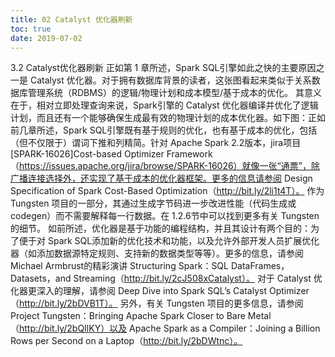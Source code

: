 ```yaml
---
title: 02 Catalyst 优化器刷新
toc: true
date: 2019-07-02
---
```

3.2 Catalyst优化器刷新
正如第 1 章所述，Spark SQL引擎如此之快的主要原因之一是 Catalyst 优化器。对于拥有数据库背景的读者，这张图看起来类似于关系数据库管理系统（RDBMS）的逻辑/物理计划和成本模型/基于成本的优化。
其意义在于，相对立即处理查询来说，Spark引擎的 Catalyst 优化器编译并优化了逻辑计划，而且还有一个能够确保生成最有效的物理计划的成本优化器。如下图：正如前几章所述，Spark SQL引擎既有基于规则的优化，也有基于成本的优化，包括（但不仅限于）谓词下推和列精简。针对 Apache Spark 2.2版本，jira项目[SPARK-16026]Cost-based Optimizer Framework（https://issues.apache.org/jira/browse/SPARK-16026）就像一张“通票”，除广播连接选择外，还实现了基于成本的优化器框架。更多的信息请参阅 Design Specification of Spark Cost-Based Optimization（http://bit.ly/2li1t4T）。
作为 Tungsten 项目的一部分，其通过生成字节码进一步改进性能（代码生成或 codegen）而不需要解释每一行数据。在 1.2.6节中可以找到更多有关 Tungsten 的细节。
如前所述，优化器是基于功能的编程结构，并且其设计有两个目的：为了便于对 Spark SQL添加新的优化技术和功能，以及允许外部开发人员扩展优化器（如添加数据源特定规则、支持新的数据类型等等）。更多的信息，请参阅 Michael Armbrust的精彩演讲 Structuring Spark：SQL DataFrames，Datasets，and Streaming（http://bit.ly/2cJ508xCatalyst）。
对于 Catalyst 优化器更深入的理解，请参阅 Deep Dive into Spark SQL’s Catalyst Optimizer（http://bit.ly/2bDVB1T）。
另外，有关 Tungsten 项目的更多信息，请参阅 Project Tungsten：Bringing Apache Spark Closer to Bare Metal（http://bit.ly/2bQIlKY）以及 Apache Spark as a Compiler：Joining a Billion Rows per Second on a Laptop（http://bit.ly/2bDWtnc）。
